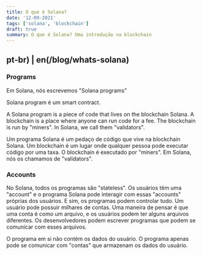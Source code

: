 ```yaml
---
title: O que é Solana?
date: '12-09-2021'
tags: ['solana', 'blockchain']
draft: true
summary: O que é Solana? Uma introdução na blockchain
---
```


<h2>pt-br) | en(/blog/whats-solana)</h2>

### Programs

Em Solana, nós escrevemos "Solana programs"

Solana program é um smart contract.

A Solana program is a piece of code that lives on the blockchain Solana. A blockchain is a place where anyone can run code for a fee. The blockchain is run by "miners". In Solana, we call them "validators".

Um programa Solana é um pedaço de código que vive na blockchain Solana. Um blockchain é um lugar onde qualquer pessoa pode executar código por uma taxa. O blockchain é executado por "miners". Em Solana, nós os chamamos de "validators".

### Accounts

No Solana, todos os programas são "stateless". Os usuários têm uma "account" e o programa Solana pode interagir com essas "accounts" próprias dos usuários. E sim, os programas podem controlar tudo. Um usuário pode possuir milhares de contas. Uma maneira de pensar é que uma conta é como um arquivo, e os usuários podem ter alguns arquivos diferentes. Os desenvolvedores podem escrever programas que podem se comunicar com esses arquivos.

O programa em si não contém os dados do usuário. O programa apenas pode se comunicar com "contas" que armazenam os dados do usuário.
